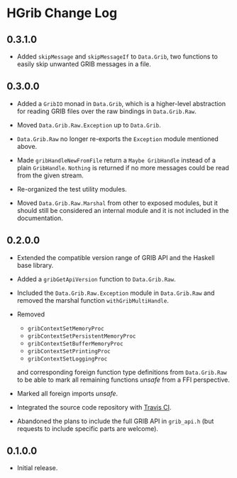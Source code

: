 # HGrib Change Log

## 0.3.1.0

* Added `skipMessage` and `skipMessageIf` to `Data.Grib`, two
  functions to easily skip unwanted GRIB messages in a file.


## 0.3.0.0

* Added a `GribIO` monad in `Data.Grib`, which is a higher-level
  abstraction for reading GRIB files over the raw bindings in
  `Data.Grib.Raw`.

* Moved `Data.Grib.Raw.Exception` up to `Data.Grib`.

* `Data.Grib.Raw` no longer re-exports the `Exception` module
  mentioned above.

* Made `gribHandleNewFromFile` return a `Maybe GribHandle` instead of
  a plain `GribHandle`.  `Nothing` is returned if no more messages
  could be read from the given stream.

* Re-organized the test utility modules.

* Moved `Data.Grib.Raw.Marshal` from other to exposed modules, but it
  should still be considered an internal module and it is not included
  in the documentation.


## 0.2.0.0

* Extended the compatible version range of GRIB API and the Haskell
  base library.

* Added a `gribGetApiVersion` function to `Data.Grib.Raw`.

* Included the `Data.Grib.Raw.Exception` module in `Data.Grib.Raw` and
  removed the marshal function `withGribMultiHandle`.

* Removed

  * `gribContextSetMemoryProc`
  * `gribContextSetPersistentMemoryProc`
  * `gribContextSetBufferMemoryProc`
  * `gribContextSetPrintingProc`
  * `gribContextSetLoggingProc`

  and corresponding foreign function type definitions from
  `Data.Grib.Raw` to be able to mark all remaining functions _unsafe_
  from a FFI perspective.

* Marked all foreign imports _unsafe_.

* Integrated the source code repository with [Travis CI][].

* Abandoned the plans to include the full GRIB API in `grib_api.h`
  (but requests to include specific parts are welcome).


## 0.1.0.0

* Initial release.


[Travis CI]: https://travis-ci.org/mjakob/hgrib
